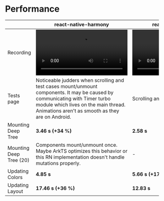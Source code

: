 # Performance

|                         | react-native-harmony                                                                                                                                                                                                     | react-native-android                 |
| ----------------------- | ------------------------------------------------------------------------------------------------------------------------------------------------------------------------------------------------------------------------ | ------------------------------------ |
| Recording               | ![](./rn-harmony.mp4)                                                                                                                                                                                                    | ![](./rn-android.mp4)                |
| Tests page              | Noticeable judders when scrolling and test cases mount/unmount components. It may be caused by communicating with Timer turbo module which lives on the main thread. Animations aren't as smooth as they are on Android. | Scrolling and animations are smooth. |
| Mounting Deep Tree      | **3.46 s (+34 %)**                                                                                                                                                                                                       | **2.58 s**                           |
| Mounting Deep Tree (20) | Components mount/unmount once. Maybe ArkTS optimizes this behavior or this RN implementation doesn't handle mutations properly.                                                                                          | -                                    |
| Updating Colors         | **4.85 s**                                                                                                                                                                                                               | **5.66 s (+17 %)**                   |
| Updating Layout         | **17.46 s (+36 %)**                                                                                                                                                                                                      | **12.83 s**                          |


